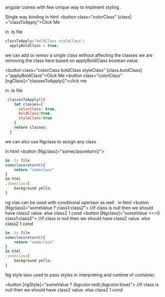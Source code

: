 angular comes with few unique way to implment styling .

Single way binding 
in html
<button class="colorClass" [class] ="classToApply">Click Me</button>

in .ts file
```javascript
classToApply="boldClass styleClass";
  applyBoldClass = true;
```
we can  add or remov a single class without affecting the classes
we are removing the class here based on applyBoldClass boolean value.

<button class="colorClass boldClass styleClass" [class.boldClass] ="applyBoldClass">Click Me</button>
<button class="colorClass" [ngClass]="classesToApply()">click me</button>

in .ts file 
```javascript
 classesToApply(){
    let classes={
      colorClass: true,
      boldClass:true,
      styleClass:true
    }
    return classes;
  }
```
we can also use Ngclass to assign any class

in html
<button [Ngclass]="someclassreturn()">
```javascript
in .ts file 
someclassreturn(){
    return "someclass"
}
in html
.someclass{
    background yello;
}
```


ng clas can be used with conditional opertaor as well .
in html
<button [Ngclass]="someValue ? class1:class2"> //if class is null then we should have class2 value. else class2 1 cond
<button [Ngclass]="someValue ===0  class1:class2"> //if class is null then we should have class2 value. else class2 1 cond

```javascript
in .ts file 
someclassreturn(){
    return "someclass"
}
in html
.someclass{
    background yello;
}
```

Ng style laso used to pass styles in interpreting and runtime of container.

<button [ngStyle]="someValue ? (bgcolor:red);(bgcolor:blue)"> //if class is null then we should 
have class2 value. else class2 1 cond



